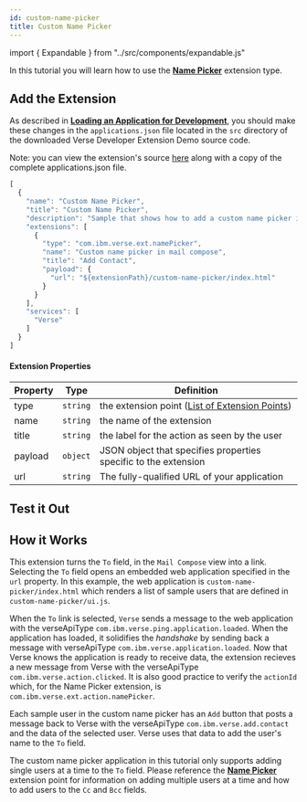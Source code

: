 ```yaml
---
id: custom-name-picker
title: Custom Name Picker
---
```

import { Expandable } from "../src/components/expandable.js"

In this tutorial you will learn how to use the **[Name Picker](../extension-points#alternative-name-picker)** extension type. 

## Add the Extension
As described in **[Loading an Application for Development](../development)**, you should make these changes in the ```applications.json``` file located in the ```src``` directory of the downloaded Verse Developer Extension Demo source code. 

Note: you can view the extension's source [here](https://github.com/HCL-TECH-SOFTWARE/Verse-Extension-samples/tree/master/src/custom-name-picker) along with a copy of the complete applications.json file.

```js
[
  {
    "name": "Custom Name Picker",
    "title": "Custom Name Picker",
    "description": "Sample that shows how to add a custom name picker in mail compose view",
    "extensions": [
      {
        "type": "com.ibm.verse.ext.namePicker",
        "name": "Custom name picker in mail compose",
        "title": "Add Contact",
        "payload": {
          "url": "${extensionPath}/custom-name-picker/index.html"
        }
      }
    ],
    "services": [
      "Verse"
    ]
  }
]
```

#### Extension Properties
| Property    | Type |  Definition |
|-------------|:----:|-------------|
| type        | `string` | the extension point  ([List of Extension Points](../extension-points)) |
| name        | `string` | the name of the extension |
| title       | `string` | the label for the action as seen by the user |
| payload     | `object` | JSON object that specifies properties specific to the extension |
| url         | `string` | The fully-qualified URL of your application |

## Test it Out
<Expandable path="samples/custom-name-picker.gif" />

##  How it Works
This extension turns the `To` field, in the `Mail Compose` view into a link. Selecting the `To` field opens an embedded web application specified in the `url` property. In this example, the web application is `custom-name-picker/index.html` which renders a list of sample users that are defined in `custom-name-picker/ui.js`. 

When the `To` link is selected, `Verse` sends a message to the web application with the verseApiType `com.ibm.verse.ping.application.loaded`. When the application has loaded, it solidifies the *handshake* by sending back a message with verseApiType `com.ibm.verse.application.loaded`. Now that Verse knows the application is ready to receive data, the extension recieves a new message from Verse with the verseApiType `com.ibm.verse.action.clicked`. It is also good practice to verify the `actionId` which, for the Name Picker extension, is `com.ibm.verse.ext.action.namePicker`.

Each sample user in the custom name picker has an `Add` button that posts a message back to Verse with the verseApiType `com.ibm.verse.add.contact` and the data of the selected user. Verse uses that data to add the user's name to the `To` field. 

The custom name picker application in this tutorial only supports adding single users at a time to the `To` field. Please reference the **[Name Picker](../extension-points#alternative-name-picker)** extension point for information on adding multiple users at a time and how to add users to the `Cc` and `Bcc` fields.
